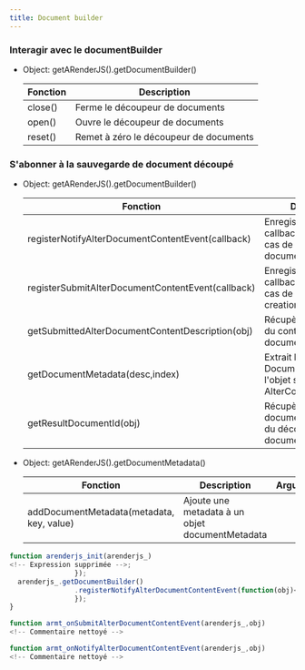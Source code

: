 ```yaml
---
title: Document builder
---
```


### Interagir avec le documentBuilder

- Object: getARenderJS().getDocumentBuilder()

    | Fonction | Description                            |
    | -------- | -------------------------------------- |
    | close()  | Ferme le découpeur de documents        |
    | open()   | Ouvre le découpeur de documents        |
    | reset()  | Remet à zéro le découpeur de documents |

### S'abonner à la sauvegarde de document découpé

- Object: getARenderJS().getDocumentBuilder()

    | Fonction                                          | Description                                                                           | Arguments                                                                                                                                   |
    | ------------------------------------------------- | ------------------------------------------------------------------------------------- | ------------------------------------------------------------------------------------------------------------------------------------------- |
    | registerNotifyAlterDocumentContentEvent(callback) | Enregistre une fonction callback à appeler en cas de sauvegarde d'un document découpé | **callback:** La fonction callback à appeler                                                                                                |
    | registerSubmitAlterDocumentContentEvent(callback) | Enregistre une fonction callback à appeler en cas de demande de creation de document  | **callback:** La fonction callback à appeler                                                                                                |
    | getSubmittedAlterDocumentContentDescription(obj)  | Récupère la description du contenu du document modifié                                | **obj:** l'objet SubmitAlterDocumentContentEvent source                                                                                     |
    | getDocumentMetadata(desc,index)                   | Extrait l'object DocumentMetadata de l'objet source AlterContentDescription           | <!-- Commentaire nettoyé --><!-- Commentaire nettoyé -->  |
    | getResultDocumentId(obj)                          | Récupère le documentId qui résulte du découpage de document                           | **obj:** l'événement qui a été envoyé lorsque l'opération altercontent a été effectuée                                                      |


- Object: getARenderJS().getDocumentMetadata()

    | Fonction                                          | Description                                                | Arguments                                                                                                                                                                        |
    | ------------------------------------------------- | ---------------------------------------------------------- | -------------------------------------------------------------------------------------------------------------------------------------------------------------------------------- |
    | addDocumentMetadata(metadata, key, value)         | Ajoute une metadata à un objet documentMetadata            | <!-- Commentaire nettoyé --><!-- Commentaire nettoyé --> |


``` javascript
function arenderjs_init(arenderjs_)
<!-- Expression supprimée -->;
                });
  arenderjs_.getDocumentBuilder()
                .registerNotifyAlterDocumentContentEvent(function(obj)<!-- Expression supprimée -->;
                });
}

function armt_onSubmitAlterDocumentContentEvent(arenderjs_,obj)
<!-- Commentaire nettoyé -->

function armt_onNotifyAlterDocumentContentEvent(arenderjs_,obj)
<!-- Commentaire nettoyé -->
```

